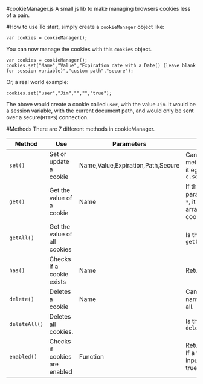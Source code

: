 #cookieManager.js
A small js lib to make managing browsers cookies less of a pain. 

#How to use
To start, simply create a `cookieManager` object like:
```
var cookies = cookieManager();
```
You can now manage the cookies with this `cookies` object.
```
var cookies = cookieManager();
cookies.set("Name","Value","Expiration date with a Date() (leave blank for session variable)","custom path","secure");
```
Or, a real world example:
```
cookies.set("user","Jim","","","true");
```
The above would create a cookie called `user`, with the value `Jim`. It would be a session variable, with the current document path, and would only be sent over a secure(`HTTPS`) connection.

#Methods
There are 7 different methods in cookieManager.

| Method  	| Use 	| Parameters 	| Notes 	|
|---------------	|-------------------------------	|-----------------------------------	|--------------------------------------------------------------------------------	|
| `set()` 	| Set or update a cookie 	| Name,Value,Expiration,Path,Secure 	| Can have other methods chained to it eg `c.set(...).getAll()` 	|
| `get()` 	| Get the value of a cookie 	| Name 	| If the Name parameter is set to `*`, it will return an array with all cookies. 	|
| `getAll()` 	| Get the value of all cookies 	|  	| Is the same as `get("*")` 	|
| `has()` 	| Checks if a cookie exists 	| Name 	| Returns `true/false` 	|
| `delete()` 	| Deletes a cookie 	| Name 	| Can be chained. If name is `*` will delete all. 	|
| `deleteAll()` 	| Deletes all cookies. 	|  	| Is the same as `delete("*")` 	|
| `enabled()` 	| Checks if cookies are enabled 	| Function 	| Returns `true/false`. If a function is inputted, it runs if true. 	|
